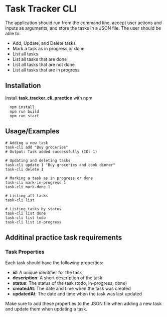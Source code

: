 
# Task Tracker CLI

The application should run from the command line, accept user actions and inputs as arguments, and store the tasks in a JSON file. The user should be able to:

- Add, Update, and Delete tasks
- Mark a task as in progress or done
- List all tasks
- List all tasks that are done
- List all tasks that are not done
- List all tasks that are in progress


## Installation

Install __task_tracker_cli_practice__ with npm

```shell
  npm install
  npm run build
  npm run start
```
    
## Usage/Examples

```shell
# Adding a new task
task-cli add "Buy groceries"
# Output: Task added successfully (ID: 1)

# Updating and deleting tasks
task-cli update 1 "Buy groceries and cook dinner"
task-cli delete 1

# Marking a task as in progress or done
task-cli mark-in-progress 1
task-cli mark-done 1

# Listing all tasks
task-cli list

# Listing tasks by status
task-cli list done
task-cli list todo
task-cli list in-progress
```


## Additinal practice task requirements

### Task Properties
Each task should have the following properties:

* __id__: A unique identifier for the task
* __description__: A short description of the task
* __status__: The status of the task (todo, in-progress, done)
* __createdAt__: The date and time when the task was created
* __updatedAt__: The date and time when the task was last updated

Make sure to add these properties to the JSON file when adding a new task and update them when updating a task.



